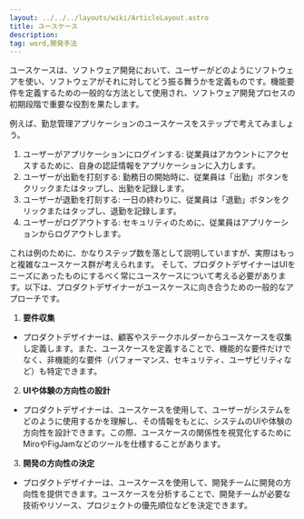 ```yaml
---
layout: ../../../layouts/wiki/ArticleLayout.astro
title: ユースケース
description:
tag: word,開発手法
---
```


ユースケースは、ソフトウェア開発において、ユーザーがどのようにソフトウェアを使い、ソフトウェアがそれに対してどう振る舞うかを定義ものです。機能要件を定義するための一般的な方法として使用され、ソフトウェア開発プロセスの初期段階で重要な役割を果たします。

例えば、勤怠管理アプリケーションのユースケースをステップで考えてみましょう。

1. ユーザーがアプリケーションにログインする: 従業員はアカウントにアクセスするために、自身の認証情報をアプリケーションに入力します。
2. ユーザーが出勤を打刻する: 勤務日の開始時に、従業員は「出勤」ボタンをクリックまたはタップし、出勤を記録します。
3. ユーザーが退勤を打刻する: 一日の終わりに、従業員は「退勤」ボタンをクリックまたはタップし、退勤を記録します。
4. ユーザーがログアウトする: セキュリティのために、従業員はアプリケーションからログアウトします。

これは例のために、かなりステップ数を落として説明していますが、実際はもっと複雑なユースケース群が考えられます。
そして、プロダクトデザイナーはUIをニーズにあったものにするべく常にユースケースについて考える必要があります。以下は、プロダクトデザイナーがユースケースに向き合うための一般的なアプローチです。

1. **要件収集**
- プロダクトデザイナーは、顧客やステークホルダーからユースケースを収集し定義します。また、ユースケースを定義することで、機能的な要件だけでなく、非機能的な要件（パフォーマンス、セキュリティ、ユーザビリティなど）も特定できます。
2. **UIや体験の方向性の設計**
- プロダクトデザイナーは、ユースケースを使用して、ユーザーがシステムをどのように使用するかを理解し、その情報をもとに、システムのUIや体験の方向性を設計できます。この際、ユースケースの関係性を視覚化するためにMiroやFigJamなどのツールを仕様することがあります。
3. **開発の方向性の決定**
- プロダクトデザイナーは、ユースケースを使用して、開発チームに開発の方向性を提供できます。ユースケースを分析することで、開発チームが必要な技術やリソース、プロジェクトの優先順位などを決定できます。

